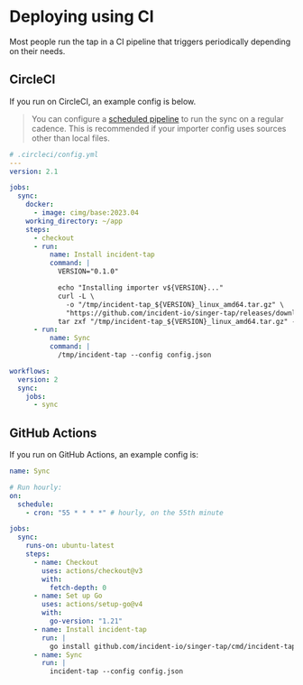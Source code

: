 # Deploying using CI

Most people run the tap in a CI pipeline that triggers periodically depending on
their needs.

## CircleCI

If you run on CircleCI, an example config is below.

> You can configure a [scheduled pipeline](https://circleci.com/docs/scheduled-pipelines/)
> to run the sync on a regular cadence. This is recommended if your importer
> config uses sources other than local files.

```yaml
# .circleci/config.yml
---
version: 2.1

jobs:
  sync:
    docker:
      - image: cimg/base:2023.04
    working_directory: ~/app
    steps:
      - checkout
      - run:
          name: Install incident-tap
          command: |
            VERSION="0.1.0"

            echo "Installing importer v${VERSION}..."
            curl -L \
              -o "/tmp/incident-tap_${VERSION}_linux_amd64.tar.gz" \
              "https://github.com/incident-io/singer-tap/releases/download/v${VERSION}/incident-tap_${VERSION}_linux_amd64.tar.gz"
            tar zxf "/tmp/incident-tap_${VERSION}_linux_amd64.tar.gz" -C /tmp
      - run:
          name: Sync
          command: |
            /tmp/incident-tap --config config.json

workflows:
  version: 2
  sync:
    jobs:
      - sync
```

## GitHub Actions

If you run on GitHub Actions, an example config is:

```yaml
name: Sync

# Run hourly:
on:
  schedule:
    - cron: "55 * * * *" # hourly, on the 55th minute

jobs:
  sync:
    runs-on: ubuntu-latest
    steps:
      - name: Checkout
        uses: actions/checkout@v3
        with:
          fetch-depth: 0
      - name: Set up Go
        uses: actions/setup-go@v4
        with:
          go-version: "1.21"
      - name: Install incident-tap
        run: |
          go install github.com/incident-io/singer-tap/cmd/incident-tap@latest
      - name: Sync
        run: |
          incident-tap --config config.json
```
